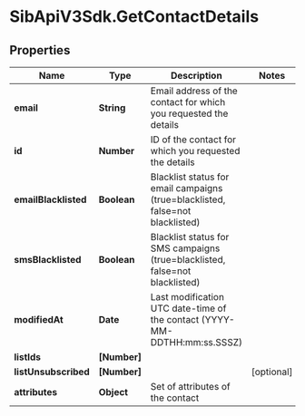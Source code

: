 # SibApiV3Sdk.GetContactDetails

## Properties
Name | Type | Description | Notes
------------ | ------------- | ------------- | -------------
**email** | **String** | Email address of the contact for which you requested the details | 
**id** | **Number** | ID of the contact for which you requested the details | 
**emailBlacklisted** | **Boolean** | Blacklist status for email campaigns (true&#x3D;blacklisted, false&#x3D;not blacklisted) | 
**smsBlacklisted** | **Boolean** | Blacklist status for SMS campaigns (true&#x3D;blacklisted, false&#x3D;not blacklisted) | 
**modifiedAt** | **Date** | Last modification UTC date-time of the contact (YYYY-MM-DDTHH:mm:ss.SSSZ) | 
**listIds** | **[Number]** |  | 
**listUnsubscribed** | **[Number]** |  | [optional] 
**attributes** | **Object** | Set of attributes of the contact | 


